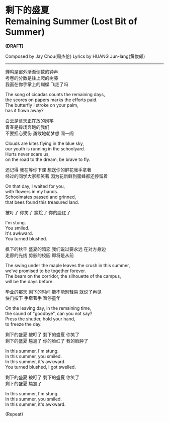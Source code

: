 # 剩下的盛夏<br />Remaining Summer (Lost Bit of Summer)

**(DRAFT)**

Composed by Jay Chou(周杰伦)
Lyrics by HUANG Jun-lang(黄俊郎)

---

蝉鸣是窗外渐渐倒数的钟声  
考卷的分数是往上爬的树藤  
我画在你手掌上的蝴蝶 飞走了吗

The song of cicadas counts the remaining days,  
the scores on papers marks the efforts paid.  
The butterfly I stroke on your palm,  
has it flown away?

白云是蓝天正在放的风筝  
青春是操场奔跑的我们  
不要担心受伤 勇敢地朝梦想 闯一闯

Clouds are kites flying in the blue sky,  
our youth is running in the schoolyard.  
Hurts never scare us,  
on the road to the dream, be brave to fly.

还记得 我在等你下课 想送你的鲜花我手拿著  
经过的同学大家都笑著 因为花新鲜到蜜蜂都还停留着

On that day, I waited for you,  
with flowers in my hands.  
Schoolmates passed and grinned,  
that bees found this treasured land.

被叮了 你笑了 尴尬了 你的脸红了

I'm stung.  
You smiled.  
It's awkward.  
You turned blushed.

枫下的秋千 盛夏的暗恋 我们说过要永远 在对方身边  
走廊的光线 剪影的校园 即将是从前

The swing under the maple leaves the crush in this summer,  
we've promised to be together forever.  
The beam on the corridor, the silhouette of the campus,  
will be the days before.

毕业的那天 剩下的时间 能不能别轻易 就说了再见  
快门按下 手牵著手 暂停童年

On the leaving day, in the remaining time,  
the sound of "goodbye", can you not say?  
Press the shutter, hold your hand,  
to freeze the day.

剩下的盛夏 被叮了 剩下的盛夏 你笑了  
剩下的盛夏 尴尬了 你的脸红了 我的脸肿了

In this summer, I'm stung.  
In this summer, you smiled.  
In this summer, it's awkward.  
You turned blushed, I got swelled.

剩下的盛夏 被叮了 剩下的盛夏 你笑了  
剩下的盛夏 尴尬了

In this summer, I'm stung.  
In this summer, you smiled.  
In this summer, it's awkward.

(Repeat)
